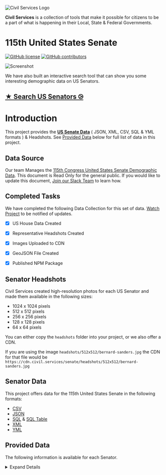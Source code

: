 ![Civil Services Logo](https://cdn.civil.services/common/github-logo.png "Civil Services Logo")

__Civil Services__ is a collection of tools that make it possible for citizens to be a part of what is happening in their Local, State & Federal Governments.


115th United States Senate
===

[![GitHub license](https://img.shields.io/badge/license-MIT-blue.svg?style=flat)](https://raw.githubusercontent.com/CivilServiceUSA/api/master/LICENSE)  [![GitHub contributors](https://img.shields.io/github/contributors/CivilServiceUSA/api.svg)](https://github.com/CivilServiceUSA/api/graphs/contributors)

![Screenshot](screenshot.gif "Screenshot")

We have also built an interactive search tool that can show you some interesting demographic data on US Senators.

## [★ Search US Senators ⧁](https://civilserviceusa.github.io/us-senate/)


Introduction
===

This project provides the __[US Senate Data](./us-senate)__ ( JSON, XML, CSV, SQL & YML formats ) & Headshots.  See [Provided Data](#provided-data) below for full list of data in this project.


Data Source
---

Our team Manages the [115th Congress United States Senate Demographic Data](http://bit.ly/115th-congress-us-senate).  This document is Read Only for the general public.  If you would like to update this document, [Join our Slack Team](https://slack.civil.services/bkx7n2) to learn how.


Completed Tasks
---

We have completed the following Data Collection for this set of data. [Watch Project](https://github.com/CivilServiceUSA/us-senate/subscription) to be notified of updates.

- [X] US House Data Created
- [X] Representative Headshots Created
- [X] Images Uploaded to CDN
- [X] GeoJSON File Created
- [X] Published NPM Package


Senator Headshots
---

Civil Services created high-resolution photos for each US Senator and made them available in the following sizes:

* 1024 x 1024 pixels
* 512 x 512 pixels
* 256 x 256 pixels
* 128 x 128 pixels
* 64 x 64 pixels

You can either copy the `headshots` folder into your project, or we also offer a CDN.

If you are using the image `headshots/512x512/bernard-sanders.jpg` the CDN for that file would be `https://cdn.civil.services/senate/headshots/512x512/bernard-sanders.jpg`


Senator Data
---

This project offers data for the 115th United States Senate in the following formats:

* [CSV](us-senate/data/senate.csv)
* [JSON](us-senate/data/senate.json)
* [SQL](us-senate/data/senate.sql) & [SQL Table](us-senate/data/us-senate.table.sql) 
* [XML](us-senate/data/senate.xml)
* [YML](us-senate/data/senate.yml)

Provided Data
---

The following information is available for each Senator.

<details>
  <summary>Expand Details</summary>

Parameter               | Type   | Description
------------------------|--------|----------------
`state_name`            | string | Name of State
`state_state_name_slug` | string | Name of State converted to lowercase letters and spaces replaced with dashes
`state_code`            | string | Two Letter State Abbreviation
`state_code_slug`       | string | Two Letter State Abbreviation in lowercase letters
`district`              | mixed  | N/A For Senators, left in for Elected Officials Consistency
`at_large`              | enum   | Senator is considered At-Large
`vacant`                | enum   | Whether Seat is Vacant
`bioguide`              | string | The alphanumeric ID for this Senator on http://bioguide.congress.gov ( http://bioguide.congress.gov/scripts/biodisplay.pl?index=C001075 )
`thomas`                | string | The numeric ID for this Senator ( not really used anymore )
`govtrack`              | string | The numeric ID for this Senator on GovTrack.us ( https://www.govtrack.us/congress/members/412630 )
`opensecrets`           | string | The alphanumeric ID for this Senator on OpenSecrets.org ( https://www.opensecrets.org/politicians/summary.php?cid=N00030245 )
`votesmart`             | string | The numeric ID for this Senator on VoteSmart.org ( http://votesmart.org/candidate/69494 )
`fec`                   | string | Federal Election Commission ID ( http://www.fec.gov/fecviewer/CandidateCommitteeDetail.do?candidateCommitteeId=H6AL04098 )
`maplight`              | string | The numeric ID for this Senator on MapLight.org  ( http://maplight.org/us-congress/legislator/127 )
`wikidata`              | string | The numeric ID for this Senator on wikidata.org ( https://www.wikidata.org/wiki/Q672671 )
`google_entity_id`      | string | Google Integration
`title`                 | enum   | Title of Senator
`party`                 | enum   | Political Party of Senator
`name`                  | string | Full Name of Senator
`name_slug`             | string | Full Name of Senator converted to lowercase letters and spaces replaced with dashes
`first_name`            | string | First Name of Senator
`middle_name`           | string | Middle Name of Senator
`last_name`             | string | Last Name of Senator
`name_suffix`           | string | Name Suffix of Senator
`goes_by`               | string | Name Senator Prefers to go by
`pronunciation`         | string | How to Pronounce Senator's Name
`gender`                | enum   | Gender of Senator
`ethnicity`             | enum   | Ethnicity of Senator
`religion`              | enum   | Religion of Senator
`openley_lgbtq`         | enum   | Senator is Openly LGBTQ
`date_of_birth`         | date   | Date of Birth of Senator
`entered_office`        | date   | Date Senator First Entered Office
`term_end`              | date   | Date Senator's Current Term Ends
`biography`             | string | Senator's Biography from Congress.gov
`phone`                 | string | Work Phone Number of Senator
`fax`                   | string | Work Phone Number of Senator
`latitude`              | float  | GPS Latitude of Office
`longitude`             | float  | GPS Longitude of Office
`address_complete`      | string | Work Mailing Address of Senator
`address_number`        | number | Mailing Address Number
`address_prefix`        | string | Mailing Address Prefix
`address_street`        | string | Mailing Address Street
`address_sec_unit_type` | string | Mailing Address Section Unit Type
`address_sec_unit_num`  | number | Mailing Address Section Unit Number
`address_city`          | string | Mailing Address City
`address_state`         | string | Mailing Address State
`address_zipcode`       | string | Mailing Address zipcode
`address_type`          | string | Mailing Address Type
`website`               | string | Senator's Website
`contact_page`          | string | Senator's Contact Page
`facebook_url`          | string | Facebook URL
`twitter_handle`        | string | Twitter Handle of Senator ( not always available )
`twitter_url`           | string | Twitter URL of Senator ( not always available )
`photo_url`             | string | Photo URL of Senator ( not always available )

* `photo_url` is available in the following sizes: 64x64, 128x128, 256x256, 512x512 & 1024x1024 ( defaults to 512x512 )

</details>
